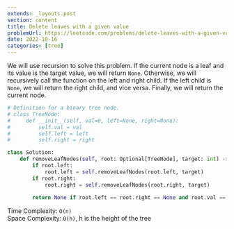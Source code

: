 ```yaml
---
extends: _layouts.post
section: content
title: Delete leaves with a given value
problemUrl: https://leetcode.com/problems/delete-leaves-with-a-given-value/
date: 2022-10-16
categories: [tree]
---
```


We will use recursion to solve this problem. If the current node is a leaf and its value is the target value, we will return `None`. Otherwise, we will recursively call the function on the left and right child. If the left child is `None`, we will return the right child, and vice versa. Finally, we will return the current node.

```python
# Definition for a binary tree node.
# class TreeNode:
#     def __init__(self, val=0, left=None, right=None):
#         self.val = val
#         self.left = left
#         self.right = right

class Solution:
    def removeLeafNodes(self, root: Optional[TreeNode], target: int) -> Optional[TreeNode]:
        if root.left: 
            root.left = self.removeLeafNodes(root.left, target)
        if root.right: 
            root.right = self.removeLeafNodes(root.right, target)
        
        return None if root.left == root.right == None and root.val == target else root
```

Time Complexity: `O(n)` <br/>
Space Complexity: `O(h)`, h is the height of the tree
